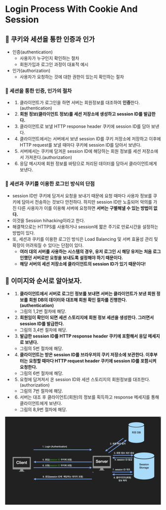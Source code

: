 # Login Process With Cookie And Session

## 🍎 쿠키와 세션을 통한 인증과 인가
- 인증(authentication)
    - 사용자가 누구인지 확인하는 절차
    - 회원가입과 로그인 과정이 대표적 예시
- 인가(authorization)
    - 사용자가 요청하는 것에 대한 권한이 있는지 확인하는 절차

### 📖 세션을 통한 인증, 인가의 절차
- 1. 클라이언트가 로그인을 하면 서버는 회원정보를 대조하여 **인증**한다.(authentication)
- 2. **회원 정보(클라이언트 정보)를 세션 저장소에 생성하고 session ID를 발급한다.**
- 3. 클라이언트로 보낼 HTTP response header 쿠키에 session ID를 담아 보낸다.
- 4. 클라이언트에서는 서버에서 보낸 session ID를 쿠키 저장소에 저장하고 이후에 HTTP request를 보낼 때마다 쿠키에 session ID를 담아서 보낸다.
- 5. 서버에서는 쿠키에 담겨온 session ID에 해당하는 회원 정보를 세션 저장소에서 가져온다.(authorization)
- 6. 응답 메시지에 회원 정보를 바탕으로 처리된 데이터를 담아서 클라이언트에게 보낸다.

### 📖 세션과 쿠키를 이용한 로그인 방식의 단점
- session ID만 쿠키에 담겨서 요청을 보내기 때문에 요청 때마다 사용자 정보를 쿠키에 담아서 전송하는 것보다 안전하다. 하지만 session ID만 노출되어 악의를 가진 다른 사용자가 이를 이용해 서버에 요청하면 **서버는 구별해낼 수 있는 방법이 없다.**
- 이것을 Session hihacking이라고 한다.
- 해결책으로는 HTTPS를 사용하거나 session에 짧은 주기로 만료시간을 설정하는 방법이 있다.
- 또, 세션과 쿠키를 이용한 로그인 방식은 Load Balancing 및 서버 효율성 관리 및 확장이 어려워질 수 있다는 단점이 있다.
    - **여러 대의 서버를 사용하는 시스템의 경우, 유저 로그인 시 해당 유저는 처음 로그인했던 서버로만 요청을 보내도록 설정해야 하기 때문이다.**
    - **해당 서버의 세션 저장소에 클라이언트의 session ID가 있기 때문이다!**

## 🍎 이미지와 순서로 알아보자.
- 1. **클라이언트에서 서버로 로그인 정보를 보내면 서버는 클라이언트가 보낸 회원 정보를 회원 DB의 데이터와 대조해 회원 확인 절차를 진행한다. (authentication)**
    - 그림의 1,2번 절차에 해당.
- 2. **회원임이 확인이 되면 세션 스토리지에 회원 정보 세션을 생성한다. 그러면서 session ID를 발급한다.**
    - 그림의 3,4번 절차에 해당.
- 3. **발급한 session ID를 HTTP response header 쿠키에 포함해서 응답 메세지로 보낸다.**
    - 그림의 5번 절차에 해당.
- 4. **클라이언트는 받은 session ID를 브라우저의 쿠키 저장소에 보관한다. 이후부터는 요청할 때마다 HTTP request header 쿠키에 session ID를 포함시켜 요청한다.**
    - 그림의 6번 절차에 해당.
- 5. 요청에 담겨져서 온 session ID와 세션 스토리지의 회원정보를 대조한다. (authorization)
    - 그림의 7번 절차에 해당.
- 6. 서버는 대조 후 클라이언트(회원)의 정보를 획득하고 response 메세지를 통해 클라이언트에게 보낸다.
    - 그림의 8,9번 절차에 해당.

<img src = './LoginProcessWithCookieAndSession.jpg' width = 700>

